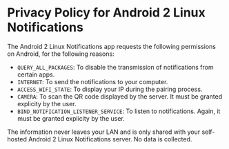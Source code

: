 # Privacy Policy for Android 2 Linux Notifications
The Android 2 Linux Notifications app requests the following permissions on Android, for the following reasons:
- `QUERY_ALL_PACKAGES`: To disable the transmission of notifications from certain apps.
- `INTERNET`: To send the notifications to your computer.
- `ACCESS_WIFI_STATE`: To display your IP during the pairing process.
- `CAMERA`: To scan the QR code displayed by the server. It must be granted explicity by the user.
- `BIND_NOTIFICATION_LISTENER_SERVICE`: To listen to notifications. Again, it must be granted explicity by the user.

The information never leaves your LAN and is only shared with your self-hosted Android 2 Linux Notifications server. No data is collected.
